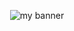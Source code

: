 <p align="center">
<img src="https://user-images.githubusercontent.com/112913493/236631565-cca9d9ce-fc16-46f1-b699-b4914b9830e8.png" alt="my banner">
  </p>
